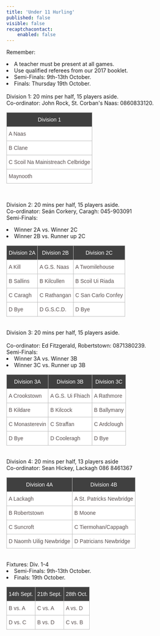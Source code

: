 ```yaml
---
title: 'Under 11 Hurling'
published: false
visible: false
recaptchacontact:
    enabled: false
---
```


<style type="text/css">
.tg {border-collapse:collapse;border-spacing:0;border-color:#bbb;}
.tg td{font-family:Arial, sans-serif;font-size:14px;padding:10px 5px;border-style:solid;border-width:1px;overflow:hidden;word-break:normal;border-color:#bbb;color:#594F4F;background-color:#ffffff;}
.tg th{font-family:Arial, sans-serif;font-size:14px;font-weight:normal;padding:10px 5px;border-style:solid;border-width:1px;overflow:hidden;word-break:normal;border-color:#bbb;color:#ffffff
;background-color:#404040;}
.tg .tg-s6z2{text-align:center}
</style>
Remember: 
<li>A teacher must be present at all games.</li>
<li>Use qualified referees from our 2017 booklet.</li>
<li>Semi-Finals: 9th-13th October.</li>
<li>Finals: Thursday 19th October.</li>
<br>
Division 1: 20 mins per half, 15 players aside.
<br>
Co-ordinator: John Rock, St. Corban's Naas: 0860833120.
<table class="tg">
<tr>
<th class="tg-031e">Division 1</th>
</tr>
<tr>
<td class="tg-031e">A Naas</td>
</tr>
<tr>
<td class="tg-031e">B Clane</td>
</tr>
<tr>
<td class="tg-031e">C Scoil Na Mainistreach Celbridge</td>
</tr>
<tr>
<td class="tg-031e">Maynooth</td>
</tr>
</table>
<br>

Division 2: 20 mins per half, 15 players aside.
<br> Co-ordinator: Seán Corkery, Caragh: 045-903091
<br>
Semi-Finals: 
<li>Winner 2A vs. Winner 2C</li>
<li>Winner 2B vs. Runner up 2C</li>

<table class="tg">
<tr>
<th class="tg-031e">Division 2A</th>
<th class="tg-031e">Division 2B</th>
<th class="tg-031e">Division 2C</th>
</tr>
<tr>
<td class="tg-031e">A Kill</td>
<td class="tg-031e">A G.S. Naas</td>
<td class="tg-031e">A Twomilehouse</td>
</tr>
<tr>
<td class="tg-031e">B Sallins</td>
<td class="tg-031e">B Kilcullen</td>
<td class="tg-031e">B Scoil Ui Riada</td>
</tr>
<tr>
<td class="tg-031e">C Caragh</td>
<td class="tg-031e">C Rathangan</td>
<td class="tg-031e">C San Carlo Confey</td>
</tr>
<tr>
<td class="tg-031e">D Bye</td>
<td class="tg-031e">D G.S.C.D.</td>
<td class="tg-031e">D Bye</td>
</tr>
</table>
<br>
Division 3: 20 mins per half, 15 players aside.

</br>
<br>
Co-ordinator: Ed Fitzgerald, Robertstown: 0871380239.
<br>
Semi-Finals: 
<li>Winner 3A vs. Winner 3B</li>
<li>Winner 3C vs. Runner up 3B</li>
<table class="tg">
<tr>
<th class="tg-031e">Division 3A</th>
<th class="tg-031e">Division 3B</th>
<th class="tg-031e">Division 3C</th>

</tr>
<tr>
<td class="tg-031e">A Crookstown</td>
<td class="tg-031e">A G.S. Ui Fhiach</td>
<td class="tg-031e">A Rathmore</td>



</tr>
<tr>
<td class="tg-031e">B Kildare</td>
<td class="tg-031e">B Kilcock</td>
<td class="tg-031e">B Ballymany</td>



</tr>
<tr>
<td class="tg-031e">C Monasterevin</td>
<td class="tg-031e">C Straffan</td>
<td class="tg-031e">C Ardclough</td>



</tr>
<tr>
<td class="tg-031e">D Bye</td>
<td class="tg-031e">D Cooleragh</td>
<td class="tg-031e">D Bye

</tr>

</table>

<br>
Division 4: 20 mins per half, 13 players aside
<br>
Co-ordinator: Sean Hickey, Lackagh 086 8461367 
<table class="tg">
<tr>
<th class="tg-031e">Division 4A</th>
<th class="tg-031e">Division 4B</th>
</tr>
<tr>
<td class="tg-031e">A Lackagh</td>
<td class="tg-031e">A St. Patricks Newbridge</td>
</tr>
<tr>
<td class="tg-031e">B Robertstown</td>
<td class="tg-031e">B Moone</td>
</tr>
<tr>
<td class="tg-031e">C Suncroft</td>
<td class="tg-031e">C Tiermohan/Cappagh</td>
</tr>
<tr>
<td class="tg-031e">D Naomh Uilig Newbridge</td>
<td class="tg-031e">D Patricians Newbridge</td>
</tr>
</table>
<br>
Fixtures: Div. 1-4
<li>Semi-Finals: 9th-13th October.</li>
<li>Finals: 19th October.</li>
<table class="tg">
<tr>
<th class="tg-031e">14th Sept.</th>
<th class="tg-031e">21th Sept.</th>
<th class="tg-031e">28th Oct.</th>
</tr>
<tr>
<td class="tg-031e">B vs. A</td>
<td class="tg-031e">C vs. A</td>
<td class="tg-031e">A vs. D</td>
</tr>
<tr>
<td class="tg-031e">D vs. C</td>
<td class="tg-031e">B vs. D</td>
<td class="tg-031e">C vs. B</td>
</tr>
</table>
</html>